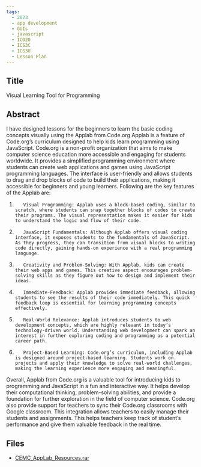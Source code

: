 ```yaml
---
tags:
  - 2023
  - app development
  - GUIs
  - javascript
  - ICD2O
  - ICS3C
  - ICS3U
  - Lesson Plan
---
```

    
## Title

Visual Learning Tool for Programming

## Abstract

I have designed lessons for the beginners to learn the basic coding concepts visually using the Applab from Code.org
Applab is a feature of Code.org’s curriculum designed to help kids learn programming using JavaScript. Code.org is a non-profit organization that aims to make computer science education more accessible and engaging for students worldwide. It provides a simplified programming environment where students can create web applications and games using JavaScript programming languages. The interface is user-friendly and allows students to drag and drop blocks of code to build their applications, making it accessible for beginners and young learners. Following are the key features of the Applab are:
1.        Visual Programming: Applab uses a block-based coding, similar to scratch, where students can snap together blocks of codes to create their programs. The visual representation makes it easier for kids to understand the logic and flow of their code.
2.        JavaScript Fundamentals: Although Applab offers visual coding interface, it exposes students to the fundamentals of JavaScript. As they progress, they can transition from visual blocks to writing code directly, gaining hands-on experience with a real programming language.
3.        Creativity and Problem-Solving: With Applab, kids can create their web apps and games. This creative aspect encourages problem-solving skills as they figure out how to design and implement their ideas.
4.        Immediate-Feedback: Applab provides immediate feedback, allowing students to see the results of their code immediately. This quick feedback loop is essential for learning programming concepts effectively.
5.        Real-World Relevance: Applab introduces students to web development concepts, which are highly relevant in today’s technology-driven world. Understanding web development can spark an interest in further exploring coding and programming as a potential career path.
6.        Project-Based Learning: Code.org’s curriculum, including Applab is designed around project-based learning. Students work on projects and apply their knowledge to solve real-world challenges, making the learning experience more engaging and meaningful.
Overall, Applab from Code.org is a valuable tool for introducing kids to programming and JavaScript in a fun and interactive way. It helps develop their computational thinking, problem-solving abilities, and provide a foundation for further exploration in the field of computer science. Code.org also provide support for teachers to sync their Code.org classrooms with Google classroom. This integration allows teachers to easily manage their students and assignments. This helps teachers keep track of student’s performance and give them valuable feedback in the real time.

## Files

- [CEMC_AppLab_Resources.rar](https://www.russellgordon.ca/acse/cemc-cse-resources/resources/2023/Muhammad_Khurram/CEMC_AppLab_Resources.rar)
